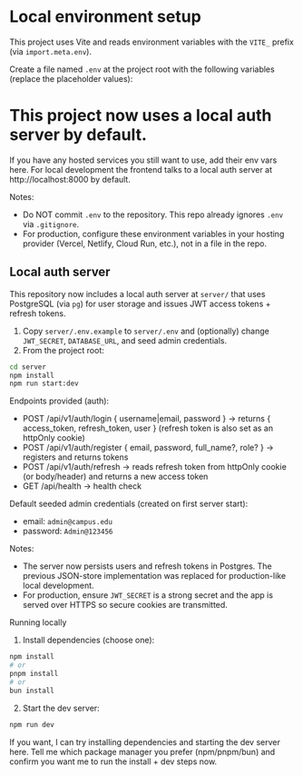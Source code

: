 # Local environment setup

This project uses Vite and reads environment variables with the `VITE_` prefix (via `import.meta.env`).

Create a file named `.env` at the project root with the following variables (replace the placeholder values):

# This project now uses a local auth server by default.
If you have any hosted services you still want to use, add their env vars here. For local development the frontend talks to a local auth server at http://localhost:8000 by default.

Notes:
- Do NOT commit `.env` to the repository. This repo already ignores `.env` via `.gitignore`.
- For production, configure these environment variables in your hosting provider (Vercel, Netlify, Cloud Run, etc.), not in a file in the repo.
 
Local auth server
-----------------
This repository now includes a local auth server at `server/` that uses PostgreSQL (via `pg`) for user storage and issues JWT access tokens + refresh tokens.

1. Copy `server/.env.example` to `server/.env` and (optionally) change `JWT_SECRET`, `DATABASE_URL`, and seed admin credentials.
2. From the project root:

```bash
cd server
npm install
npm run start:dev
```

Endpoints provided (auth):
- POST /api/v1/auth/login  { username|email, password } -> returns { access_token, refresh_token, user } (refresh token is also set as an httpOnly cookie)
- POST /api/v1/auth/register { email, password, full_name?, role? } -> registers and returns tokens
- POST /api/v1/auth/refresh -> reads refresh token from httpOnly cookie (or body/header) and returns a new access token
- GET /api/health -> health check

Default seeded admin credentials (created on first server start):
- email: `admin@campus.edu`
- password: `Admin@123456`

Notes:
- The server now persists users and refresh tokens in Postgres. The previous JSON-store implementation was replaced for production-like local development.
- For production, ensure `JWT_SECRET` is a strong secret and the app is served over HTTPS so secure cookies are transmitted.

Running locally

1. Install dependencies (choose one):

```bash
npm install
# or
pnpm install
# or
bun install
```

2. Start the dev server:

```bash
npm run dev
```

If you want, I can try installing dependencies and starting the dev server here. Tell me which package manager you prefer (npm/pnpm/bun) and confirm you want me to run the install + dev steps now.
